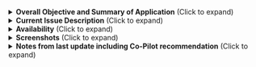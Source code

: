 <details>
  <summary><strong>Overall Objective and Summary of Application</strong> (Click to expand)</summary>

  <br>

  **The owner's overall objective of the application is to obtain the ability to select and send today's updated pictures and details of top choice cars via MMS to potential customers on any given day.**
  
  **GitHub Copilot Application Summary:** This is what Copilot sees currently.

  The Value Cars application is an Android app designed to manage car data and contacts. It includes the following features:

  1. **CSV File Processing**: Allows users to select and process a CSV file containing car data.  
  2. **Displaying Car Data**: Displays the processed car data in a RecyclerView.  
  3. **Contact Management**: Fetches and displays contact groups and their contacts from the user's device.  
  4. **Permissions Handling**: Manages permissions for reading contacts and sending SMS/MMS.  
  5. **Broadcast Receivers**: Handles updates on CSV processing progress and displays errors if any occur.

**References**:
1. `activity_send_message.xml`
2. `activity_main.xml`
3. `SendMessageActivity.java`
4. `MainActivity.java`

</details>

<details>
  <summary><strong>Current Issue Description</strong> (Click to expand)</summary>

The `SendMMS` method initiated from within the `SendMessageActivity.java` that has been copied to this public repository at  
[https://github.com/tpoffice1/testing1](https://github.com/tpoffice1/testing1)

It isn't working correctly and we need to figure out the best way to test it together.

According to the prior developer who apparently doesn't want to answer questions now said "only Google can fix it"

I don't yet fully understand what is happening on the developer's side, and he has some logistical problems that prevent him from being in front of a computer and online when needed.

He doesn't respond now when I send him messages and I think he is just stuck.

He mentioned that the workaround is to find or write another API, which seems dangerous to me from a personal security standpoint.  

I don't want there to be anything in the code that interacts directly with my account until it is running on my phone only, and I explicitly select the Google account for it to work with.  

I need additional eyes on what is broken within the `sendMMS` method perhaps using the recommended troubleshooting method that Co-Pilot mentions as depicted in the shared public version of the repository code in question.

If you are ok with the online payment terms of $3 per successful session and would like to see how it goes, then send me a link with audio and screensharing and let's try to solve this one

</details>

<details>
  <summary><strong>Availability</strong> (Click to expand)</summary>

My day usually starts at 7:30 a.m. Central Time https://time.is/CT.  It usually doesn't take me more than 30 minutes to get back home for screensharing at virtually anytime during my daylight hours and my current time is always accurately reflected here https://time.is/CT

</details>

<details>
  <summary><strong>Screenshots</strong> (Click to expand)</summary>

  **Screen 1:** This screen allows the user to bring up a list of data sources by clicking on the purple button for the approved data processing action.  
  ![Screen 1](https://github.com/user-attachments/assets/752c8659-e666-4274-84e8-37a2bc432031)

  **Screen 2:** This screen allows the user to select which data is to be processed from the selected list.  
  | ![Screen 2](https://github.com/user-attachments/assets/ff5b5c5a-da9d-4739-97e5-5e2772eebd02) |
  |---|

  **Screen 3:** The code that produces this screen has been temporarily commented out for the purpose of testing the SendMMS method.

  **Screen 4:** This screen allows the user to select up to twelve images from within each of the seven groups of cars showing.  
  ![Screen 4](https://github.com/user-attachments/assets/7998fadc-6858-468c-884c-f73c7e0d7ada)

  **Screen 5:** This screen allows the user to confirm selected images from here, select contacts from one of the contact groups, and then type a message before sending the selected pictures to the potential customer.  
  | ![Screen 5](https://github.com/user-attachments/assets/9ea7e461-b105-42f6-a2de-b2cf5ae3241b) |
  |---|

</details>

<details>
  <summary><strong>Notes from last update including Co-Pilot recommendation</strong> (Click to expand)</summary>

We developed the code to get the current default messaging. We now have the ability to select which SMS application to use, but sending MMS is still not working. The problem that if the google messaging app is selected, then it still returns null

To address the issue of sending MMS when the Google Messaging app is selected, ensure that the `sendMMS` method is correctly implemented and that the `Transaction` class is properly configured. Here is a step-by-step approach:

1. **Check Default SMS App**: Ensure that your app is set as the default SMS app before sending MMS.
2. **Handle Null Return**: Add checks to handle cases where the Google Messaging app might return null.

### Updated `sendMMS` Method

```java
private void sendMMS(ArrayList<Bitmap> images) {
    if (!Telephony.Sms.getDefaultSmsPackage(this).equals(getPackageName())) {
        Intent intent = new Intent(Telephony.Sms.Intents.ACTION_CHANGE_DEFAULT);
        intent.putExtra(Telephony.Sms.Intents.EXTRA_PACKAGE_NAME, getPackageName());
        default_launcher.launch(intent);
        return; // Exit the method to wait for the user to set the default SMS app
    }

    ArrayList<Uri> imageUris = new ArrayList<>();
    for (Bitmap bitmap : images) {
        Uri imageUri = getUri(this, bitmap, "test");
        if (imageUri != null) {
            imageUris.add(imageUri);
        } else {
            Log.e("sendMMS", "Failed to get URI for image");
        }
    }

    if (ContextCompat.checkSelfPermission(this, Manifest.permission.SEND_SMS) == PackageManager.PERMISSION_GRANTED) {
        Log.d("Permission -- MMS-- granted", "Granted");

        mThreadManager.execute(new Runnable() {
            @Override
            public void run() {
                Log.d("ThreadPool/MMSManager", "Trying to send MMS.");
                com.klinker.android.send_message.Settings sendSettings = new com.klinker.android.send_message.Settings();
                sendSettings.setMmsc(mSettings.getMmsc());
                sendSettings.setProxy(mSettings.getProxy());
                sendSettings.setPort(mSettings.getPort());
                sendSettings.setUseSystemSending(true);

                Transaction transaction = new Transaction(getApplicationContext(), sendSettings);

                Message message = new Message("Check out this image!", phonenumber);
                message.setSave(false);

                for (Uri uri : imageUris) {
                    message.addImage(uri);
                }

                transaction.sendNewMessage(message, Transaction.NO_THREAD_ID);
                Log.d("Permission[1] -- MMS-- granted", "Granted");
            }
        });
    } else {
        requestPermissionLauncher.launch(Manifest.permission.SEND_SMS);
    }
}
```

### `getUri` Method

Ensure the `getUri` method correctly saves the bitmap and returns the `Uri`.

```java
public Uri getUri(Context context, Bitmap bitmap, String displayName) {
    File directory = new File(context.getExternalFilesDir(Environment.DIRECTORY_PICTURES), "MMS");
    if (!directory.exists()) {
        directory.mkdirs();
    }

    File file = new File(directory, displayName + ".png");
    try (FileOutputStream out = new FileOutputStream(file)) {
        bitmap.compress(Bitmap.CompressFormat.PNG, 100, out);
    } catch (IOException e) {
        e.printStackTrace();
        return null; // Return null if there is an error
    }

    return FileProvider.getUriForFile(context, context.getPackageName() + ".provider", file);
}
```

### `FileProvider` Configuration in `AndroidManifest.xml`

Ensure the `FileProvider` is correctly configured.

```xml
<provider
    android:name="androidx.core.content.FileProvider"
    android:authorities="${applicationId}.provider"
    android:exported="false"
    android:grantUriPermissions="true">
    <meta-data
        android:name="android.support.FILE_PROVIDER_PATHS"
        android:resource="@xml/file_paths" />
</provider>
```

### `file_paths.xml`

Create `res/xml/file_paths.xml` to define the file paths.

```xml
<paths xmlns:android="http://schemas.android.com/apk/res/android">
    <external-path name="external_files" path="." />
</paths>
```

These steps should help ensure that the `sendMMS` method works correctly, even when the Google Messaging app is selected.

## Additional Debugging  
- Ensure that `imageUri` correctly points to the image file and that the file exists.  
- If the issue persists, check the Logcat for any error messages that might provide more insight into the problem.

</details>

